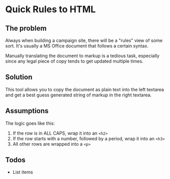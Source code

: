 # Quick Rules to HTML

## The problem
Always when building a campaign site, there will be a "rules" view of some sort.
It's usually a MS Office document that follows a certain syntax.

Manually translating the document to markup is a tedious task, especially since any
legal piece of copy tends to get updated multiple times. 

## Solution
This tool allows you to copy the document as plain text into the left textarea and
get a best guess generated string of markup in the right textarea.

## Assumptions
The logic goes like this:
1. If the row is in ALL CAPS, wrap it into an `<h2>`
2. If the row starts with a number, followed by a period, wrap it into an `<h3>`
3. All other rows are wrapped into a `<p>`

## Todos
* List items